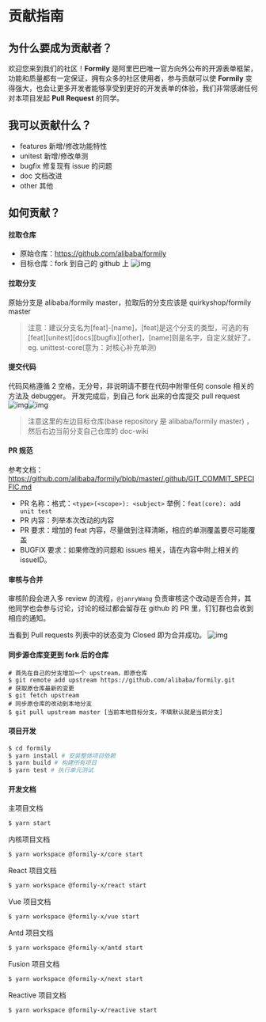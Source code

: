 # 贡献指南

## 为什么要成为贡献者？

欢迎您来到我们的社区！**Formily** 是阿里巴巴唯一官方向外公布的开源表单框架，功能和质量都有一定保证，拥有众多的社区使用者，参与贡献可以使 **Formily** 变得强大，也会让更多开发者能够享受到更好的开发表单的体验，我们非常感谢任何对本项目发起 **Pull Request** 的同学。

## 我可以贡献什么？

- features 新增/修改功能特性
- unitest 新增/修改单测
- bugfix 修复现有 issue 的问题
- doc 文档改进
- other 其他

## 如何贡献？

#### 拉取仓库

- 原始仓库：https://github.com/alibaba/formily
- 目标仓库：fork 到自己的 github 上 ![img](https://img.alicdn.com/tfs/TB1NLrjxXY7gK0jSZKzXXaikpXa-2206-490.png)

#### 拉取分支

原始分支是 alibaba/formily master，拉取后的分支应该是 quirkyshop/formily master

> 注意：建议分支名为[feat]-[name]，[feat]是这个分支的类型，可选的有[feat][unitest][docs][bugfix][other]，[name]则是名字，自定义就好了。eg. unittest-core(意为：对核心补充单测)

#### 提交代码

代码风格遵循 2 空格，无分号，非说明请不要在代码中附带任何 console 相关的方法及 debugger。 开发完成后，到自己 fork 出来的仓库提交 pull request ![img](https://img.alicdn.com/tfs/TB1HSvqxkT2gK0jSZFkXXcIQFXa-2050-898.png)![img](https://img.alicdn.com/tfs/TB1O.6mxbr1gK0jSZR0XXbP8XXa-1696-254.png)

> 注意这里的左边目标仓库(base repository 是 alibaba/formily master) ，然后右边当前分支自己仓库的 doc-wiki

#### PR 规范

参考文档：https://github.com/alibaba/formily/blob/master/.github/GIT_COMMIT_SPECIFIC.md

- PR 名称：格式：`<type>(<scope>): <subject>` 举例：`feat(core): add unit test`
- PR 内容：列举本次改动的内容
- PR 要求：增加的 feat 内容，尽量做到注释清晰，相应的单测覆盖要尽可能覆盖
- BUGFIX 要求：如果修改的问题和 issues 相关，请在内容中附上相关的 issueID。

#### 审核与合并

审核阶段会进入多 review 的流程，`@janryWang` 负责审核这个改动是否合并，其他同学也会参与讨论，讨论的经过都会留存在 github 的 PR 里，钉钉群也会收到相应的通知。

当看到 Pull requests 列表中的状态变为 Closed 即为合并成功。 ![img](https://img.alicdn.com/tfs/TB1HUnjxXY7gK0jSZKzXXaikpXa-964-104.png)

#### 同步源仓库变更到 fork 后的仓库

```
# 首先在自己的分支增加一个 upstream，即原仓库
$ git remote add upstream https://github.com/alibaba/formily.git
# 获取原仓库最新的变更
$ git fetch upstream
# 同步原仓库的改动到本地分支
$ git pull upstream master [当前本地目标分支，不填默认就是当前分支]
```

#### 项目开发

```bash
$ cd formily
$ yarn install # 安装整体项目依赖
$ yarn build # 构建所有项目
$ yarn test # 执行单元测试
```

#### 开发文档

主项目文档

```bash
$ yarn start
```

内核项目文档

```bash
$ yarn workspace @formily-x/core start
```

React 项目文档

```bash
$ yarn workspace @formily-x/react start
```

Vue 项目文档

```bash
$ yarn workspace @formily-x/vue start
```

Antd 项目文档

```bash
$ yarn workspace @formily-x/antd start
```

Fusion 项目文档

```bash
$ yarn workspace @formily-x/next start
```

Reactive 项目文档

```bash
$ yarn workspace @formily-x/reactive start
```
